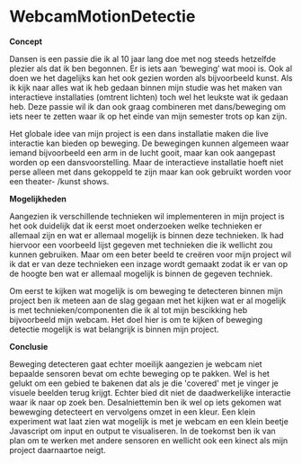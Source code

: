 # WebcamMotionDetectie

<b>Concept</b>

Dansen is een passie die ik al 10 jaar lang doe met nog steeds hetzelfde plezier als dat ik ben begonnen. Er is iets aan ‘beweging’ wat mooi is. Ook al doen we het dagelijks kan het ook gezien worden als bijvoorbeeld kunst.  Als ik kijk naar alles wat ik heb gedaan binnen mijn studie was het maken van interactieve installaties (omtrent lichten) toch wel het leukste wat ik gedaan heb. Deze passie wil ik dan ook graag combineren met dans/beweging om iets neer te zetten waar ik op het einde van mijn semester trots op kan zijn.

Het globale idee van mijn project is een dans installatie maken die  live interactie kan bieden op beweging. De bewegingen kunnen algemeen waar iemand bijvoorbeeld  een arm in de lucht gooit, maar kan ook aangepast worden op een dansvoorstelling. Maar de interactieve installatie hoeft niet perse alleen met dans gekoppeld te zijn maar kan ook gebruikt worden voor een theater- /kunst shows.

<b>Mogelijkheden</b>

Aangezien ik verschillende technieken wil implementeren in mijn project is het ook duidelijk dat ik eerst moet onderzoeken welke technieken er allemaal zijn en wat er allemaal mogelijk is binnen deze technieken. Ik had hiervoor een voorbeeld lijst gegeven met technieken die ik wellicht zou kunnen gebruiken. Maar om een beter beeld te creëren voor mijn project wil ik dat er van deze technieken een inzage wordt gemaakt zodat ik er van op de hoogte ben wat er allemaal mogelijk is binnen de gegeven techniek.

Om eerst te kijken wat mogelijk is om beweging te detecteren binnen mijn project ben ik meteen aan de slag gegaan met het kijken wat er al mogelijk is met technieken/componenten die ik al tot mijn bescikking heb bijvoorbeeld mijn webcam. Het doel hier is om te kijken of beweging detectie mogelijk is wat belangrijk is binnen mijn project. 

<b>Conclusie</b>

Beweging detecteren gaat echter moeilijk aangezien je webcam niet bepaalde sensoren bevat om echte beweging op te pakken. Wel is het gelukt om een gebied te bakenen dat als je die 'covered' met je vinger je visuele beelden terug krijgt. Echter bied dit niet de daadwerkelijke interactie waar ik naar op zoek ben. Desalniettemin ben ik wel op iets gekomen wat bewewging detecteert en vervolgens omzet in een kleur. Een klein experiment wat laat zien wat mogelijk is met je webcam en een klein beetje Javascript om input en output te visualiseren. In de toekomst ben ik van plan om te werken met andere sensoren en wellicht ook een kinect als mijn project daarnaartoe neigt. 
